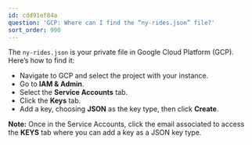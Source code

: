 ```yaml
---
id: cdd91ef84a
question: 'GCP: Where can I find the “ny-rides.json” file?'
sort_order: 990
---
```


The `ny-rides.json` is your private file in Google Cloud Platform (GCP). Here’s how to find it:

- Navigate to GCP and select the project with your instance.
- Go to **IAM & Admin**.
- Select the **Service Accounts** tab.
- Click the **Keys** tab.
- Add a key, choosing **JSON** as the key type, then click **Create**.

**Note:** Once in the Service Accounts, click the email associated to access the **KEYS** tab where you can add a key as a JSON key type.